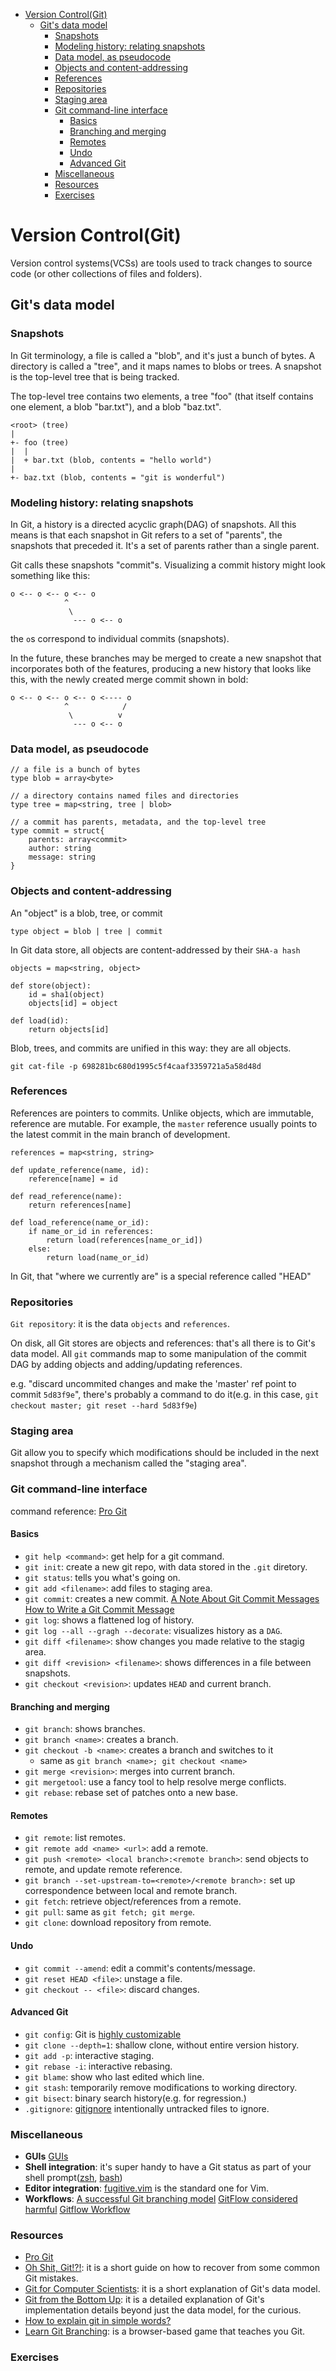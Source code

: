 - [Version Control(Git)](#version-controlgit)
  - [Git's data model](#gits-data-model)
    - [Snapshots](#snapshots)
    - [Modeling history: relating snapshots](#modeling-history-relating-snapshots)
    - [Data model, as pseudocode](#data-model-as-pseudocode)
    - [Objects and content-addressing](#objects-and-content-addressing)
    - [References](#references)
    - [Repositories](#repositories)
    - [Staging area](#staging-area)
    - [Git command-line interface](#git-command-line-interface)
      - [Basics](#basics)
      - [Branching and merging](#branching-and-merging)
      - [Remotes](#remotes)
      - [Undo](#undo)
      - [Advanced Git](#advanced-git)
    - [Miscellaneous](#miscellaneous)
    - [Resources](#resources)
    - [Exercises](#exercises)

# Version Control(Git)
Version control systems(VCSs) are tools used to track changes to source code (or other collections of files and folders).

## Git's data model

### Snapshots
In Git terminology, a file is called a "blob", and it's just a bunch of bytes.
A directory is called a "tree", and it maps names to blobs or trees.
A snapshot is the top-level tree that is being tracked.

The top-level tree contains two elements, a tree "foo" (that itself contains one element, a blob "bar.txt"), and a blob "baz.txt".
```
<root> (tree)
|
+- foo (tree)
|  |
|  + bar.txt (blob, contents = "hello world")
|
+- baz.txt (blob, contents = "git is wonderful")
```

### Modeling history: relating snapshots

In Git, a history is a directed acyclic graph(DAG) of snapshots.
All this means is that each snapshot in Git refers to a set of "parents", the snapshots that preceded it. It's a set of parents rather than a single parent.

Git calls these snapshots "commit"s. Visualizing a commit history might look something like this:
```
o <-- o <-- o <-- o
            ^
             \
              --- o <-- o
```
the `o`s correspond to individual commits (snapshots).

 In the future, these branches may be merged to create a new snapshot that incorporates both of the features, producing a new history that looks like this, with the newly created merge commit shown in bold:

```
o <-- o <-- o <-- o <---- o
            ^            /
             \          v
              --- o <-- o
```

### Data model, as pseudocode

```
// a file is a bunch of bytes
type blob = array<byte>

// a directory contains named files and directories
type tree = map<string, tree | blob>

// a commit has parents, metadata, and the top-level tree
type commit = struct{
    parents: array<commit>
    author: string
    message: string
}
```

### Objects and content-addressing

An "object" is a blob, tree, or commit
```
type object = blob | tree | commit
```

In Git data store, all objects are content-addressed by their `SHA-a hash`
```
objects = map<string, object>

def store(object):
    id = sha1(object)
    objects[id] = object

def load(id):
    return objects[id]
```

Blob, trees, and commits are unified in this way: they are all objects.

```
git cat-file -p 698281bc680d1995c5f4caaf3359721a5a58d48d
```

### References

References are pointers to commits. Unlike objects, which are immutable, reference are mutable. For example, the `master` reference usually points to the latest commit in the main branch of development.

```
references = map<string, string>

def update_reference(name, id):
    reference[name] = id

def read_reference(name):
    return references[name]

def load_reference(name_or_id):
    if name_or_id in references:
        return load(references[name_or_id])
    else:
        return load(name_or_id)
```

In Git, that "where we currently are" is a special reference called "HEAD"

### Repositories
`Git repository`: it is the data `objects` and `references`.

On disk, all Git stores are objects and references: that's all there is to Git's data model. All `git` commands map to some manipulation of the commit DAG by adding objects and adding/updating references.

e.g. "discard uncommited changes and make the 'master' ref point to commit `5d83f9e`", there's probably a command to do it(e.g. in this case, `git checkout master; git reset --hard 5d83f9e`)

### Staging area

Git allow you to specify which modifications should be included in the next snapshot through a mechanism called the "staging area".

### Git command-line interface

command reference: [Pro Git](https://git-scm.com/book/en/v2)

#### Basics
- `git help <command>`: get help for a git command.
- `git init`: create a new git repo, with data stored in the `.git` diretory.
- `git status`: tells you what's going on.
- `git add <filename>`: add files to staging area.
- `git commit`: creates a new commit.
  [A Note About Git Commit Messages](https://tbaggery.com/2008/04/19/a-note-about-git-commit-messages.html)
  [How to Write a Git Commit Message](https://cbea.ms/git-commit/)
- `git log`: shows a flattened log of history.
- `git log --all --gragh --decorate`: visualizes history as a `DAG`.
- `git diff <filename>`: show changes you made relative to the stagig area.
- `git diff <revision> <filename>`: shows differences in a file between snapshots.
- `git checkout <revision>`: updates `HEAD` and current branch.
  
#### Branching and merging

- `git branch`: shows branches.
- `git branch <name>`: creates a branch.
- `git checkout -b <name>`: creates a branch and switches to it
  - same as `git branch <name>; git checkout <name>`
- `git merge <revision>`: merges into current branch.
- `git mergetool`: use a fancy tool to help resolve merge conflicts.
- `git rebase`: rebase set of patches onto a new base.

#### Remotes

- `git remote`: list remotes.
- `git remote add <name> <url>`: add a remote.
- `git push <remote> <local branch>:<remote branch>`: send objects to remote, and update remote reference.
- `git branch --set-upstream-to=<remote>/<remote branch>:` set up correspondence between local and remote branch.
- `git fetch`: retrieve object/references from a remote.
- `git pull`: same as `git fetch; git merge`.
- `git clone`: download repository from remote.
  
#### Undo

- `git commit --amend`: edit a commit's contents/message.
- `git reset HEAD <file>`: unstage a file.
- `git checkout -- <file>`: discard changes.
  
#### Advanced Git

- `git config`: Git is [highly customizable](https://git-scm.com/docs/git-config)
- `git clone --depth=1`: shallow clone, without entire version history.
- `git add -p`: interactive staging.
- `git rebase -i`: interactive rebasing.
- `git blame`: show who last edited which line.
- `git stash`: temporarily remove modifications to working directory.
- `git bisect`: binary search history(e.g. for regression.)
- `.gitignore`: [gitignore](https://git-scm.com/docs/gitignore) intentionally untracked files to ignore.
  
### Miscellaneous

- **GUIs** [GUIs](https://git-scm.com/downloads/guis)
- **Shell integration**: it's super handy to have a Git status as part of your shell prompt([zsh](https://github.com/olivierverdier/zsh-git-prompt), [bash](https://github.com/magicmonty/bash-git-prompt))
- **Editor integration**: [fugitive.vim](https://github.com/tpope/vim-fugitive) is the standard one for Vim.
- **Workflows**:
  [A successful Git branching model](https://nvie.com/posts/a-successful-git-branching-model/)
  [GitFlow considered harmful](https://www.endoflineblog.com/gitflow-considered-harmful)
  [Gitflow Workflow](https://www.atlassian.com/git/tutorials/comparing-workflows/gitflow-workflow)

### Resources

- [Pro Git](https://git-scm.com/book/en/v2)
- [Oh Shit, Git!?!](https://ohshitgit.com/): it is a short guide on how to recover from some common Git mistakes.
- [Git for Computer Scientists](https://eagain.net/articles/git-for-computer-scientists/): it is a short explanation of Git's data model.
- [Git from the Bottom Up](https://jwiegley.github.io/git-from-the-bottom-up/): it is a detailed explanation of Git's implementation details beyond just the data model, for the curious.
- [How to explain git in simple words?](https://xosh.org/explain-git-in-simple-words/)
- [Learn Git Branching](https://learngitbranching.js.org/?locale=zh_CN): is a browser-based game that teaches you Git.

### Exercises


